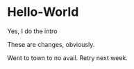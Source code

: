 # Hello-World
Yes, I do the intro

These are changes, obviously. 

Went to town to no avail. Retry next week.

